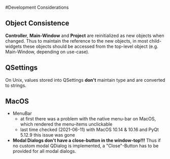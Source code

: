 #Development Considerations

## Object Consistence
**Controller**, **Main-Window** and **Project** are reinitialized as new objects when changed. 
Thus to maintain the reference to the new objects, in most child-widgets these objects should be accessed from the 
top-level object (e.g. Main-Window, depending on use-case).

## QSettings
On Unix, values stored into QSettings **don't** maintain type and are converted to strings.

## MacOS
- MenuBar
    - at first there was a problem with the native menu-bar on MacOS, which rendered the menu-items unclickable
    - last time checked (2021-06-11) with MacOS 10.14 & 10.16 and PyQt 5.12.9 this issue was gone
- **Modal Dialogs don't have a close-button in the window-top!!!** Thus if no custom modal QDialog is implemented, a "Close"-Button has to be provided for all modal dialogs.
